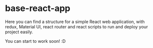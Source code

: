 # base-react-app

Here you can find a structure for a simple React web application, with redux, Material UI, react router and react scripts to run and deploy your project easily.

You can start to work soon! :D